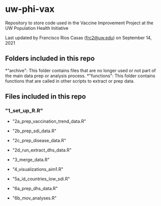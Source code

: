 # uw-phi-vax
Repository to store code used in the Vaccine Improvement Project at the UW Population Health Initiative

Last updated by Francisco Rios Casas (frc2@uw.edu) on September 14, 2021

## Folders included in this repo
  *"archive":
   This folder contains files that are no longer used or not part of the main data prep or analysis process.
  *"functions":
   This folder contains functions that are called in other scripts to extract or prep data.
  

## Files included in this repo
  
### "1_set_up_R.R"
  
  * "2a_prep_vaccination_trend_data.R"
  
  * "2b_prep_sdi_data.R"
  
  * "2c_prep_disease_data.R"
  
  * "2d_run_extract_dhs_data.R"
  
  * "3_merge_data.R"
  
  * "4_visualizations_aim1.R"
  
  * "5a_id_countries_low_sdi.R"
  
  * "6a_prep_dhs_data.R"
  
  * "6b_mov_analyses.R"

## 
